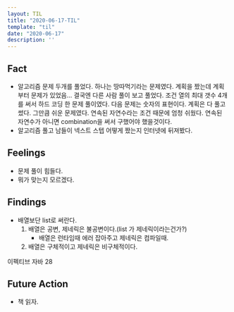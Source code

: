 ```yaml
---
layout: TIL
title: "2020-06-17-TIL"
template: "til"
date: "2020-06-17"
description: ''
---
```


## Fact

- 알고리즘 문제 두개를 풀었다. 하나는 땅따먹기라는 문제였다. 계획을 짰는데 계획 부터 문제가 있었음... 결국엔 다른 사람 풀이 보고 풀었다. 조건 열의 최대 갯수 4개를 써서 하드 코딩 한 문제 풀이였다. 다음 문제는 숫자의 표현이다. 계획은 다 풀고 썼다. 그만큼 쉬운 문제였다. 연속된 자연수라는 조건 때문에 엄청 쉬웠다. 연속된 자연수가 아니면 combination을 써서 구했어야 했을것이다.
- 알고리즘 풀고 남들이 넥스트 스텝 어떻게 짰는지 인터넷에 뒤져봤다.

## Feelings

- 문제 풀이 힘들다.
- 뭐가 맞는지 모르겠다.

## Findings

- 배열보단 list로 써란다. 
    1. 배열은 공변, 제네릭은 불공변이다.(list 가 제네릭이라는건가?)
        - 배열은 런타임때 에러 잡아주고 제네릭은 컴파일때.
    2. 배열은 구체적이고 제네릭은 비구체적이다.

이펙티브 자바 28

## Future Action

- 책 읽자.